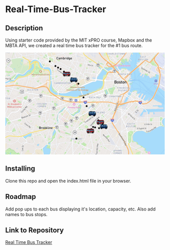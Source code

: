 # Real-Time-Bus-Tracker

## Description
Using starter code provided by the MIT xPRO course, Mapbox and the MBTA API, we created a real time bus tracker for the #1 bus route. 

<img src="Screenshot 2023-01-01 at 3.27.04 PM.png">

## Installing
Clone this repo and open the index.html file in your browser.

## Roadmap
Add pop ups to each bus displaying it's location, capacity, etc. Also add names to bus stops.

## Link to Repository
<a href="https://github.com/avorwerk98/Real-Time-Bus-Tracker.git">Real Time Bus Tracker</a>
